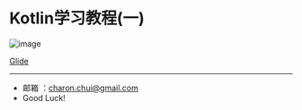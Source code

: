 Kotlin学习教程(一)
===

![image](https://github.com/bumptech/glide/blob/master/static/glide_logo.png)


[Glide](https://github.com/bumptech/glide)



---

- 邮箱 ：charon.chui@gmail.com  
- Good Luck! 

